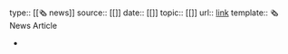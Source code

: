 type:: [[🗞 news]]
source:: [[]]
date:: [[]]
topic:: [[]]
url:: [link]()
template:: 🗞 News Article

-